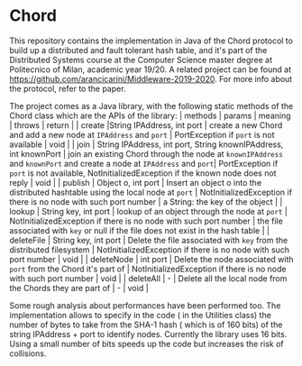 # Chord
This repository contains the implementation in Java of the Chord protocol to build up a distributed and fault tolerant hash table, and it's part of the Distributed Systems course at the Computer Science master degree at Politecnico of Milan, academic year 19/20. A related project can be found at https://github.com/arancicarini/Middleware-2019-2020. For more info about the protocol, refer to the paper.

The project comes as a Java library, with the following static methods of the Chord class which are the APIs of the library:
| methods | params | meaning | throws | return |
| create |String IPAddress, int port | create a new Chord and add a new node at `IPAddress` and `port` | PortException if `port` is not available | void |
| join   | String IPAddress, int port, String knownIPAddress, int knownPort | join an existing Chord through the node at `knownIPAddress` and `knownPort` and create a node at `IPAddress` and `port`| PortException if `port` is not available,  NotInitializedException if the known node does not reply | void |
| publish | Object o, int port |   Insert an object o into the distributed hashtable using the local node at `port` | NotInitializedException  if there is no node with such port number | a String: the key of the object |
| lookup | String key, int port | lookup of an object through the node at `port` | NotInitializedException if there is no node with such port number | the file associated with `key` or null if the file does not exist in the hash table | 
| deleteFile | String key, int port | Delete the file associated with `key` from the distributed filesystem | NotInitializedException if there is no node with such port number | void |
| deleteNode | int port | Delete the node associated with `port` from the Chord it's part of | NotInitializedException if there is no node with such port number | void |
| deleteAll | - | Delete all the local node from the Chords they are part of | - | void |

Some rough analysis about performances have been performed too.
The implementation allows to specify in the code ( in the Utilities class) the number of bytes to take from the SHA-1 hash ( which is of 160 bits) of the string IPAddress + port to identify nodes. Currently the library uses 16 bits. Using a small number of bits speeds up the code but increases the risk of collisions.
